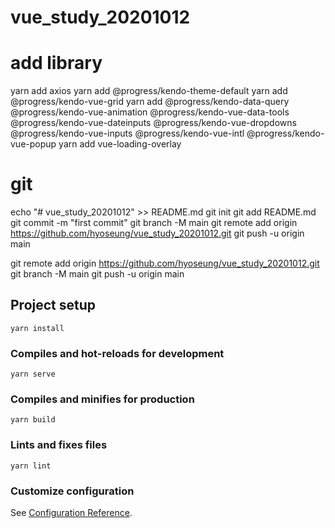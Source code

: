 # vue_study_20201012

# add library
yarn add axios
yarn add @progress/kendo-theme-default
yarn add @progress/kendo-vue-grid
yarn add @progress/kendo-data-query @progress/kendo-vue-animation @progress/kendo-vue-data-tools @progress/kendo-vue-dateinputs @progress/kendo-vue-dropdowns @progress/kendo-vue-inputs @progress/kendo-vue-intl @progress/kendo-vue-popup
yarn add vue-loading-overlay

# git
echo "# vue_study_20201012" >> README.md
git init
git add README.md
git commit -m "first commit"
git branch -M main
git remote add origin https://github.com/hyoseung/vue_study_20201012.git
git push -u origin main

git remote add origin https://github.com/hyoseung/vue_study_20201012.git
git branch -M main
git push -u origin main

## Project setup
```
yarn install
```

### Compiles and hot-reloads for development
```
yarn serve
```

### Compiles and minifies for production
```
yarn build
```

### Lints and fixes files
```
yarn lint
```

### Customize configuration
See [Configuration Reference](https://cli.vuejs.org/config/).
